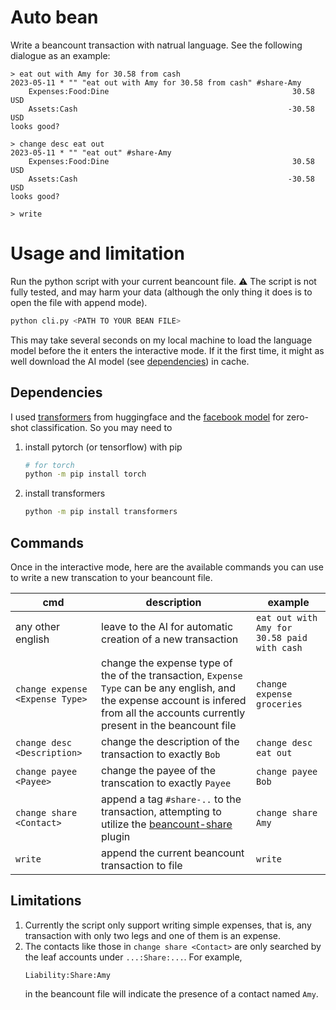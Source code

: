 # Auto bean

Write a beancount transaction with natrual language. See the following
dialogue as an example:

```
> eat out with Amy for 30.58 from cash
2023-05-11 * "" "eat out with Amy for 30.58 from cash" #share-Amy
    Expenses:Food:Dine                                         30.58 USD
    Assets:Cash                                               -30.58 USD
looks good?

> change desc eat out
2023-05-11 * "" "eat out" #share-Amy
    Expenses:Food:Dine                                         30.58 USD
    Assets:Cash                                               -30.58 USD
looks good?

> write
```

# Usage and limitation

Run the python script with your current beancount file. :warning: The script is
not fully tested, and may harm your data (although the only thing it does is
to open the file with append mode).

```bash
python cli.py <PATH TO YOUR BEAN FILE>
```

This may take several seconds on my local machine to load the language model
before the it enters the interactive mode. If it the first time, it might as
well download the AI model (see [dependencies](#dependencies)) in cache.

## Dependencies
I used [transformers](https://huggingface.co/docs/transformers) from huggingface and the [facebook model](https://huggingface.co/facebook/bart-large-mnli) for zero-shot
classification. So you may need to

1. install pytorch (or tensorflow) with pip
    ```bash
    # for torch
    python -m pip install torch
    ```
2. install transformers
    ```bash
    python -m pip install transformers
    ```

## Commands

Once in the interactive mode, here are the available commands you can use to
write a new transcation to your beancount file.

cmd | description | example
-|-|-
any other english | leave to the AI for automatic creation of a new transaction | `eat out with Amy for 30.58 paid with cash`
`change expense <Expense Type>` | change the expense type of the of the transaction, `Expense Type` can be any english, and the expense account is infered from all the accounts currently present in the beancount file| `change expense groceries`
`change desc <Description>` | change the description of the transaction to exactly `Bob` | `change desc eat out`
`change payee <Payee>` | change the payee of the transcation to exactly `Payee` | `change payee Bob`
`change share <Contact>` | append a tag `#share-..` to the transaction, attempting to utilize the [beancount-share](https://github.com/Akuukis/beancount_share) plugin | `change share Amy`
`write` | append the current beancount transaction to file | `write`

## Limitations
1. Currently the script only
support writing simple expenses, that is, any transaction with only two legs and
one of them is an expense.
2. The contacts like those in `change share <Contact>` are only searched by the leaf
   accounts under `...:Share:...`. For example,
   ```
   Liability:Share:Amy
   ```
   in the beancount file will indicate the presence of a contact named `Amy`.